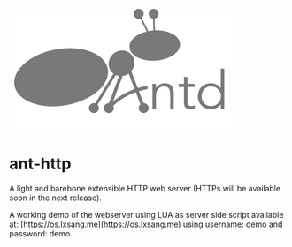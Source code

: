 ![Logo](https://github.com/lxsang/ant-http/raw/master/ant-logo.png)
# ant-http
A light and barebone extensible HTTP web server (HTTPs will be available soon in the next release).

A working demo of the webserver using LUA as server side script available at: [https://os.lxsang.me](https://os.lxsang.me) using username: demo and password: demo
